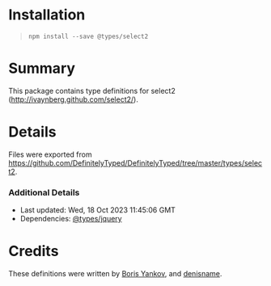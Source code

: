 # Installation
> `npm install --save @types/select2`

# Summary
This package contains type definitions for select2 (http://ivaynberg.github.com/select2/).

# Details
Files were exported from https://github.com/DefinitelyTyped/DefinitelyTyped/tree/master/types/select2.

### Additional Details
 * Last updated: Wed, 18 Oct 2023 11:45:06 GMT
 * Dependencies: [@types/jquery](https://npmjs.com/package/@types/jquery)

# Credits
These definitions were written by [Boris Yankov](https://github.com/borisyankov), and [denisname](https://github.com/denisname).
